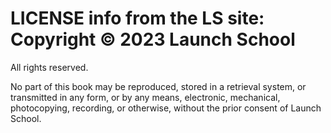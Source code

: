 # LICENSE info from the LS site: Copyright © 2023 Launch School
All rights reserved.

No part of this book may be reproduced, stored in a retrieval system, or transmitted in any form, or by any means, electronic, mechanical, photocopying, recording, or otherwise, without the prior consent of Launch School.
